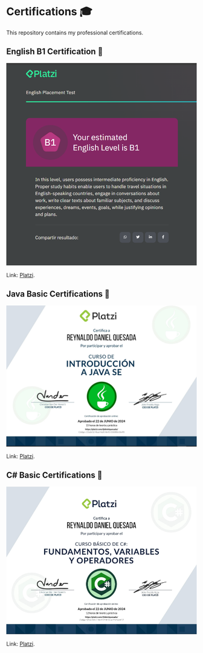 # Certifications 🎓

This repository contains my professional certifications.

## English B1 Certification 🏅

![English B1 Certification](english-certification.png)

Link: [Platzi](https://platzi.com/r/dnielquesada/).

## Java Basic Certifications 🏅

![Java Basic Certifications](basic-java-certification.png)

Link: [Platzi](https://platzi.com/r/dnielquesada/).


## C# Basic Certifications 🏅

![C# Basic Certifications](basic-csharp-certification.png)

Link: [Platzi](https://platzi.com/r/dnielquesada/).

